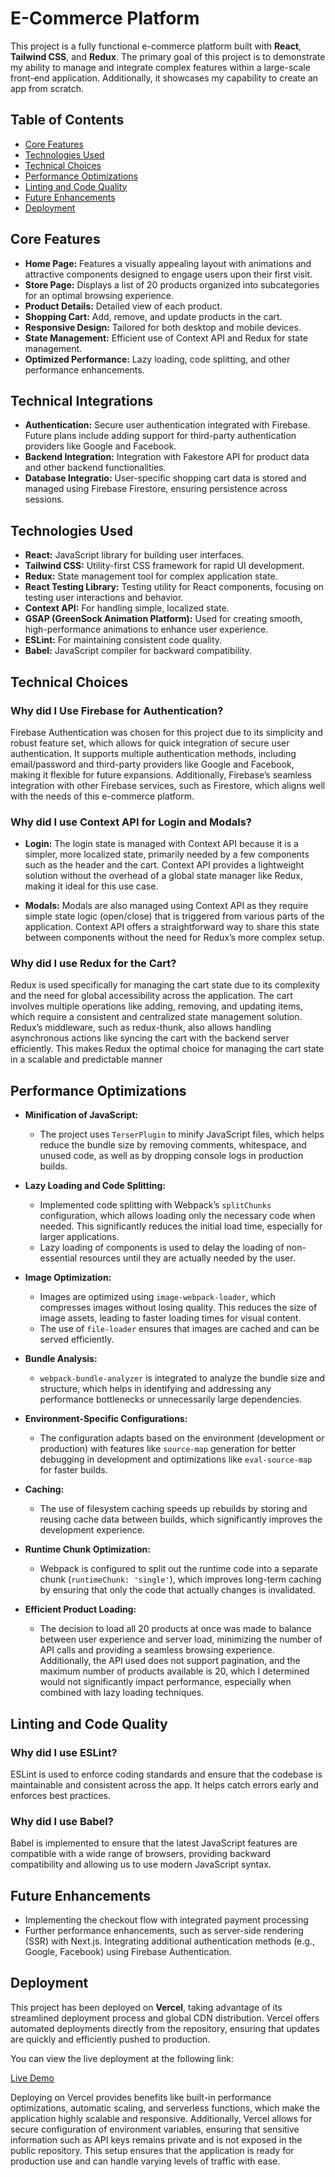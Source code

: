 # E-Commerce Platform

This project is a fully functional e-commerce platform built with **React**, **Tailwind CSS**, and **Redux**. The primary goal of this project is to demonstrate my ability to manage and integrate complex features within a large-scale front-end application. Additionally, it showcases my capability to create an app from scratch.

## Table of Contents

- [Core Features](#features)
- [Technologies Used](#technologies-used)
- [Technical Choices](#technical-choices)
- [Performance Optimizations](#performance-optimizations)
- [Linting and Code Quality](#linting-and-code-quality)
- [Future Enhancements](#future-enhancements)
- [Deployment](#deployment)

## Core Features

- **Home Page:** Features a visually appealing layout with animations and attractive components designed to engage users upon their first visit.
- **Store Page:** Displays a list of 20 products organized into subcategories for an optimal browsing experience.
- **Product Details:** Detailed view of each product.
- **Shopping Cart:** Add, remove, and update products in the cart.
- **Responsive Design:** Tailored for both desktop and mobile devices.
- **State Management:** Efficient use of Context API and Redux for state management.
- **Optimized Performance:** Lazy loading, code splitting, and other performance enhancements.

## Technical Integrations

- **Authentication:** Secure user authentication integrated with Firebase. Future plans include adding support for third-party authentication providers like Google and Facebook.
- **Backend Integration:** Integration with Fakestore API for product data and other backend functionalities.
- **Database Integratio:** User-specific shopping cart data is stored and managed using Firebase Firestore, ensuring persistence across sessions.

## Technologies Used

- **React:** JavaScript library for building user interfaces.
- **Tailwind CSS:** Utility-first CSS framework for rapid UI development.
- **Redux:** State management tool for complex application state.
- **React Testing Library:** Testing utility for React components, focusing on testing user interactions and behavior.
- **Context API:** For handling simple, localized state.
- **GSAP (GreenSock Animation Platform):** Used for creating smooth, high-performance animations to enhance user experience.
- **ESLint:** For maintaining consistent code quality.
- **Babel:** JavaScript compiler for backward compatibility.

## Technical Choices

### Why did I Use Firebase for Authentication?

Firebase Authentication was chosen for this project due to its simplicity and robust feature set, which allows for quick integration of secure user authentication. It supports multiple authentication methods, including email/password and third-party providers like Google and Facebook, making it flexible for future expansions. Additionally, Firebase’s seamless integration with other Firebase services, such as Firestore, which aligns well with the needs of this e-commerce platform.

### Why did I use Context API for Login and Modals?

- **Login:** The login state is managed with Context API because it is a simpler, more localized state, primarily needed by a few components such as the header and the cart. Context API provides a lightweight solution without the overhead of a global state manager like Redux, making it ideal for this use case.

- **Modals:** Modals are also managed using Context API as they require simple state logic (open/close) that is triggered from various parts of the application. Context API offers a straightforward way to share this state between components without the need for Redux’s more complex setup.

### Why did I use Redux for the Cart?

Redux is used specifically for managing the cart state due to its complexity and the need for global accessibility across the application. The cart involves multiple operations like adding, removing, and updating items, which require a consistent and centralized state management solution. Redux’s middleware, such as redux-thunk, also allows handling asynchronous actions like syncing the cart with the backend server efficiently. This makes Redux the optimal choice for managing the cart state in a scalable and predictable manner

## Performance Optimizations

- **Minification of JavaScript:**

  - The project uses `TerserPlugin` to minify JavaScript files, which helps reduce the bundle size by removing comments, whitespace, and unused code, as well as by dropping console logs in production builds.

- **Lazy Loading and Code Splitting:**

  - Implemented code splitting with Webpack’s `splitChunks` configuration, which allows loading only the necessary code when needed. This significantly reduces the initial load time, especially for larger applications.
  - Lazy loading of components is used to delay the loading of non-essential resources until they are actually needed by the user.

- **Image Optimization:**

  - Images are optimized using `image-webpack-loader`, which compresses images without losing quality. This reduces the size of image assets, leading to faster loading times for visual content.
  - The use of `file-loader` ensures that images are cached and can be served efficiently.

- **Bundle Analysis:**

  - `webpack-bundle-analyzer` is integrated to analyze the bundle size and structure, which helps in identifying and addressing any performance bottlenecks or unnecessarily large dependencies.

- **Environment-Specific Configurations:**

  - The configuration adapts based on the environment (development or production) with features like `source-map` generation for better debugging in development and optimizations like `eval-source-map` for faster builds.

- **Caching:**

  - The use of filesystem caching speeds up rebuilds by storing and reusing cache data between builds, which significantly improves the development experience.

- **Runtime Chunk Optimization:**

  - Webpack is configured to split out the runtime code into a separate chunk (`runtimeChunk: 'single'`), which improves long-term caching by ensuring that only the code that actually changes is invalidated.

- **Efficient Product Loading:**

  - The decision to load all 20 products at once was made to balance between user experience and server load, minimizing the number of API calls and providing a seamless browsing experience. Additionally, the API used does not support pagination, and the maximum number of products available is 20, which I determined would not significantly impact performance, especially when combined with lazy loading techniques.

## Linting and Code Quality

### Why did I use ESLint?

ESLint is used to enforce coding standards and ensure that the codebase is maintainable and consistent across the app. It helps catch errors early and enforces best practices.

### Why did I use Babel?

Babel is implemented to ensure that the latest JavaScript features are compatible with a wide range of browsers, providing backward compatibility and allowing us to use modern JavaScript syntax.

## Future Enhancements

- Implementing the checkout flow with integrated payment processing
- Further performance enhancements, such as server-side rendering (SSR) with Next.js.
  Integrating additional authentication methods (e.g., Google, Facebook) using Firebase Authentication.

## Deployment

This project has been deployed on **Vercel**, taking advantage of its streamlined deployment process and global CDN distribution. Vercel offers automated deployments directly from the repository, ensuring that updates are quickly and efficiently pushed to production.

You can view the live deployment at the following link:

[Live Demo](https://tina-shop.vercel.app/)

Deploying on Vercel provides benefits like built-in performance optimizations, automatic scaling, and serverless functions, which make the application highly scalable and responsive. Additionally, Vercel allows for secure configuration of environment variables, ensuring that sensitive information such as API keys remains private and is not exposed in the public repository. This setup ensures that the application is ready for production use and can handle varying levels of traffic with ease.
